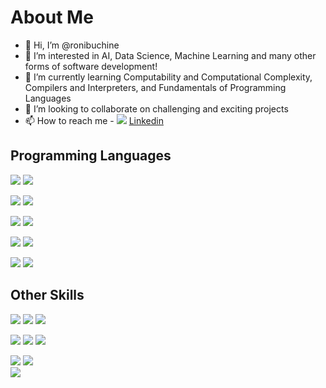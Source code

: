 # About Me
- 👋 Hi, I’m @ronibuchine
- 👀 I’m interested in AI, Data Science, Machine Learning and many other forms of software development!
- 🌱 I’m currently learning Computability and Computational Complexity, Compilers and Interpreters, and Fundamentals of Programming Languages
- 💞️ I’m looking to collaborate on challenging and exciting projects
- 📫 How to reach me  - ![](https://img.shields.io/badge/---?style=social&logo=linkedin) [Linkedin](https://www.linkedin.com/in/ronibuchine)       

<!---
ronibuchine/ronibuchine is a ✨ special ✨ repository because its `README.md` (this file) appears on your GitHub profile.
You can click the Preview link to take a look at your changes.
--->
## Programming Languages
![](https://img.shields.io/badge/PYTHON-EXPERT-blue?labelColor=yellow&logo=python&style=for-the-badge)
![](https://img.shields.io/badge/C%23-EXPERT-cbc3e3?labelColor=purple&logo=csharp&style=for-the-badge)

![](https://img.shields.io/badge/JAVA-VERY%20GOOD-blue?labelColor=8B0000&logo=java&style=for-the-badge)
![](https://img.shields.io/badge/C%2B%2B-VERY%20GOOD-lightblue?labelColor=blue&logo=cplusplus&style=for-the-badge)   

![](https://img.shields.io/badge/C-VERY%20GOOD-lightblue?labelColor=lightgray&logo=c&style=for-the-badge)
![](https://img.shields.io/badge/GO-VERY%20GOOD-lightblue?labelColor=FFE5B4&logo=go&style=for-the-badge)   

![](https://img.shields.io/badge/XQUERY-VERY%20GOOD-lightgray?labelColor=green&logo=xrp&style=for-the-badge)
![](https://img.shields.io/badge/bash-INTERMEDIATE-darkgreen?labelColor=lightgray&logo=gnubash&style=for-the-badge)   

![](https://img.shields.io/badge/SQL-VERY%20GOOD-green?labelColor=blue&logo=databricks&style=for-the-badge)
![](https://img.shields.io/badge/PROLOG-VERY%20GOOD-blue?labelColor=orange&logo=hootsuite&style=for-the-badge)   

## Other Skills

![](https://img.shields.io/badge/OOP-EXPERT-darkred?labelColor=red&style=for-the-badge)
![](https://img.shields.io/badge/FUNCTIONAL%20PROGRAMMING-EXPERT-blue?labelColor=darkblue&style=for-the-badge) 
![](https://img.shields.io/badge/AGILE-EXPERT-orange?labelColor=cc5500&style=for-the-badge)

![](https://img.shields.io/badge/MULTITHREADING-VERY%20GOOD-purple?labelColor=cbc3e3&style=for-the-badge) 
![](https://img.shields.io/badge/GIT-EXPERT-cc5500?labelColor=gray&style=for-the-badge&logo=git)
![](https://img.shields.io/badge/LINUX-VERY%20GOOD-yellow?labelColor=000000&style=for-the-badge&logo=linux)   

![](https://img.shields.io/badge/SOLID-EXPERT-gray?labelColor=cccccc&style=for-the-badge)
![](https://img.shields.io/badge/.NET-VERY%20GOOD-cbc3e3?labelColor=cccccc&style=for-the-badge&logo=.net)  
![](https://img.shields.io/badge/ORACLE-VERY%20GOOD-aaaaaa?labelColor=cc5500&style=for-the-badge&logo=oracle)   
